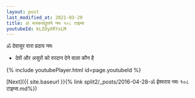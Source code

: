 ```yaml
---
layout: post
last_modified_at: 2021-03-29
title: ॐ भास्करद्युताये नमः १०८ टाइम्स
youtubeId: kLIOyXRYxLM
---
```

 
 
 ॐ देवासुर वारा प्रदाय नमः  
 
 -  देवों और असुरों को वरदान देने वाला कौन है 
 
  
 
  
 
 
 
 
 
 


{% include youtubePlayer.html id=page.youtubeId %}
 
[Next]({{ site.baseurl }}{% link  split2/_posts/2016-04-28-ॐ ईश्वराय नमः १०८ टाइम्स.md%})
 
